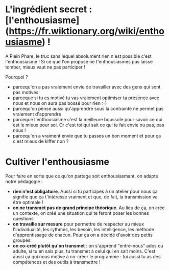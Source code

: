 # L'ingrédient secret : [l'enthousiasme] (https://fr.wiktionary.org/wiki/enthousiasme) !
A Plein Phare, le truc sans lequel absolument rien n'est possible c'est l'enthousiasme ! Si ce que l'on propose ne t'enthousiasmes pas laisse tomber, mieux vaut ne pas participer !  
  
Pourquoi ?  
- parcequ'on a pas vraiement envie de travailler avec des gens qui sont pas motivés
- parceque si tu es motivé tu vas vraiement optimiser ta présence avec nous et nous on aura pas bossé pour rien :-)
- parcequ'on pense aussi qu'apprendre sous la contrainte ne permet pas vraiement d'apprendre 
- parceque l'enthousiasme c'est la meilleure boussole pour savoir ce qui est le mieux pour soi. Or c'est toi qui sait ce qui te fait envie ou pas, pas nous !
- parcequ'on a vraiment envie que tu passes un bon moment et pour ça c'est mieux de kiffer non ?  

# Cultiver l'enthousiasme
Pour faire en sorte que ce qu'on partage soit enthousiasmant, on adapte notre pédagogie :  
  
- **rien n'est obligatoire**. Aussi si tu participes à un atelier pour nous ça signifie que ça t'intéresse vraiment et que, de fait, la transmission va être optimale !  
- **on ne transmet pas de grand principe théorique**. Au lieu de ça, on crée un contexte, on créé une situation qui te feront poser les bonnes questions  
- **on travaille sur mesure** pour permettre de respecter au mieux l'individualité, les rythmes, les besoin, les intelligence, les méthode d'apprentissage de chacun. Pour ça on a décidé d'avoir des petits groupes.  
- **on co-créé plutôt qu'on transmet** : on s'apprend "entre-nous" ados ou adulte, si tu en sais plus, tu transmet à celui qui en sait moins. C'est aussi ça qui nous motive à co-créer le programme : toi aussi tu as des compétences et des outils à transmettre !  
